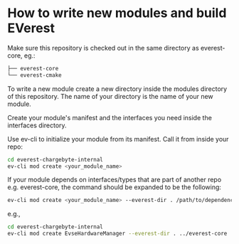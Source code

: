 # How to write new modules and build EVerest

Make sure this repository is checked out in the same directory as everest-core, eg.:

```bash
├── everest-core
└── everest-cmake
```

To write a new module create a new directory inside the modules directory of this repository. The name of your directory is the name of your new module.

Create your module's manifest and the interfaces you need inside the interfaces directory.

Use ev-cli to initialize your module from its manifest. Call it from inside your repo:

```bash
cd everest-chargebyte-internal
ev-cli mod create <your_module_name>
```

If your module depends on interfaces/types that are part of another repo e.g. everest-core, the command should be expanded to be the following:

```bash
ev-cli mod create <your_module_name> --everest-dir . /path/to/dependency
```

e.g.,

```bash
cd everest-chargebyte-internal
ev-cli mod create EvseHardwareManager --everest-dir . ../everest-core
```

